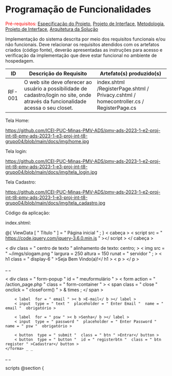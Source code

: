 # Programação de Funcionalidades

<span style="color:red">Pré-requisitos: <a href="2-Especificação do Projeto.md"> Especificação do Projeto</a></span>, <a href="3-Projeto de Interface.md"> Projeto de Interface</a>, <a href="4-Metodologia.md"> Metodologia</a>, <a href="3-Projeto de Interface.md"> Projeto de Interface</a>, <a href="5-Arquitetura da Solução.md"> Arquitetura da Solução</a>

Implementação do sistema descrita por meio dos requisitos funcionais e/ou não funcionais. Deve relacionar os requisitos atendidos com os artefatos criados (código fonte), deverão apresentadas as instruções para acesso e verificação da implementação que deve estar funcional no ambiente de hospedagem.

|ID    | Descrição do Requisito  | Artefato(s) produzido(s) |
|------|-----------------------------------------|----|
|RF-001|O web site deve oferecer ao usuário a possibilidade de cadastro/login no site, onde através da funcionalidade acessa o seu closet.  | index.shtml /RegisterPage.shtml / Privacy.cshtml / homecontroller.cs / RegisterPage.cs | 

Tela Home:

https://github.com/ICEI-PUC-Minas-PMV-ADS/pmv-ads-2023-1-e2-proj-int-t8-pmv-ads-2023-1-e3-proj-int-t8-grupo04/blob/main/docs/img/home.jpg

Tela login:

https://github.com/ICEI-PUC-Minas-PMV-ADS/pmv-ads-2023-1-e2-proj-int-t8-pmv-ads-2023-1-e3-proj-int-t8-grupo04/blob/main/docs/img/tela_login.jpg

Tela Cadastro:

https://github.com/ICEI-PUC-Minas-PMV-ADS/pmv-ads-2023-1-e2-proj-int-t8-pmv-ads-2023-1-e3-proj-int-t8-grupo04/blob/main/docs/img/tela_cadastro.jpg

Código da aplicação:

index.shtml:

@{
    ViewData [ " Título " ] =  " Página inicial " ;
}
< cabeça >
    < script  src = " https://code.jquery.com/jquery-3.6.0.min.js " ></ script >
</ cabeça >

< div  class = " centro de texto "  alinhamento de texto:  centro; >
    < img  src = " ~/imgs/slogam.png "  largura = 250  altura = 150  runat = " servidor "  ; >
    < h1  class = " display-6 " >Seja Bem Vindo(a)!</ h1 >
    < p > </ p >
</div> _ _

< div  class = " form-popup "  id = " meuformulário " >
    < form  action = " /action_page.php "  class = " form-container " >
        < span  class = " close "  onclick = " closeForm() " > & times ; </ span >

        < label  for = " email " >< b >E-mail</ b ></ label >
        < input  type = " text "  placeholder = " Enter Email "  name = " email "  obrigatório >

        < label  for = " psw " >< b >Senha</ b ></ label >
        < input  type = " password "  placeholder = " Enter Password "  name = " psw "  obrigatório >

        < button  type = " submit "  class = " btn " >Entrar</ button >
        < button  type = " button "  id = " registerbtn "  class = " btn register " >Cadastrar</ button >
    </forma> _ _
</div> _ _

scripts @section {
    <script> _ _
        $ ( função () {
            $ ( " #registrobtn " ). clique ( função (){
                janela . localização . href  =  ' @Url.Action("RegisterPage", "Home") ' ;
            });
        });
    </ script >

RegisterPage.shtml:

@model MyClosetWeb . Modelos . Do utilizador

@{
    Layout  =  " ~/Views/Shared/_Layout.cshtml " ;
}

<!DOCTYPE html>

<html> _ _
< cabeça >
    < meta  name = " viewport "  content = " width=device-width " />
    < title >Página de registro</ title >
</ cabeça >
< corpo >

< h4 >Cadastre-se!</ h4 >
< h />
< div  classe = " linha " >
    < div  classe = " col-md-4 " >
        < form  asp-action = " RegisterPage " >
            < div  asp-validation-summary = " ModelOnly "  class = " text-danger " ></ div >
            < div  class = " formulário-grupo " >
                < label  asp-for = " Name "  class = " control-label " >Nome Completo</ label >
                < input  asp-for = " Name "  class = " form-control " />
                < span  asp-validation-for = " Name "  class = " text-danger " ></ span >
            </div> _ _
            < div  class = " formulário-grupo " >
                < label  asp-for = " Email "  class = " control-label " ></ label >
                < input  asp-for = " Email "  class = " form-control " />
                < span  asp-validation-for = " Email "  class = " text-danger " ></ span >
            </div> _ _
            < div  class = " formulário-grupo " >
                < label  asp-for = " Senha "  class = " control-label " >Senha</ label >
                < input  asp-for = " Password "  class = " form-control " />
                < span  asp-validation-for = " Password "  class = " text-danger " ></ span >
            </div> _ _
            < b />
           < div  class = " formulário-grupo " >
                < input  type = " submit "  value = " Registrar "  class = " btn btn-primary " />
            </div> _ _
        </forma> _ _
    </div> _ _
</div> _ _

<div> _ _
    < a  asp-action = " Index " >Retornar a página inicial</ a >
</div> _ _

@section Scripts {
    @{ aguarde  Html . RenderPartialAsync ( " _ValidationScriptsPartial " ); }
}
</ corpo >
</html> _ _

Privacy.cshtml:


@{
    ViewData [ " Title " ] =  " Suporte e Comercial " ;
}
< h1 > @ViewData ["Título"]</ h1 >

< p >Contato de Suporte: suporte @MyClosetWeb.com. </p> _ _
< p >Contato Comercial: comercial @MyClosetWeb.com. </p> _ _


homecontroller.cs:

@@ -0,0 +1,32 @@
﻿usando Microsoft . AspNetCore . Mvc ;
usando MyClosetWeb . Modelos ;
usando Sistema . Diagnósticos ;

namespace MyClosetWeb . controladores
{
     classe  pública HomeController  :  Controlador
    {

        índice IActionResult público ( )
        {
            retornar Visão ( ) ;
        }

        Public IActionResult Privacidade ( )
        {
            retornar Visão ( ) ;
        }

        public ActionResult RegisterPage ( )
        {
            retornar Visão ( ) ;
        }


        [ ResponseCache ( Duração =  0 , Local = ResponseCacheLocation . Nenhum , NoStore =  verdadeiro ) ]
        Erro IActionResult público ( )
        {
            return View ( new ErrorViewModel {  RequestId  = Activity . Current ? . Id ?? HttpContext . TraceIdentifier } ) ;
        }
    }
}


RegisterPage.cs:

@@ -0,0 +1,83 @@
﻿usando Microsoft . AspNetCore . Http ;
usando Microsoft . AspNetCore . Mvc ;

namespace MyClosetWeb . controladores
{
     classe  pública RegisterPageController  :  Controlador
    {
        // GET: RegisterController
        Índice ActionResult público ( )
        {
            retornar Visão ( ) ;
        }

        // GET: RegisterController/Detalhes/5
        Public ActionResult Details ( int  id )
        {
            retornar Visão ( ) ;
        }

        // GET: RegisterController/Create
        public ActionResult Create ( )
        {
            retornar Visão ( ) ;
        }

        // POST: RegisterController/Create
        [ HttpPost ]
        [ ValidateAntiForgeryToken ]
        public ActionResult Create ( coleção IFormCollection  )
        {
            tentar
            {
                return RedirectToAction ( nameof ( Index ) ) ;
            }
            pegar
            {
                retornar Visão ( ) ;
            }
        }

        // GET: RegisterController/Edit/5
        public ActionResult Edit ( int  id )
        {
            retornar Visão ( ) ;
        }

        // POST: RegisterController/Edit/5
        [ HttpPost ]
        [ ValidateAntiForgeryToken ]
        public ActionResult Edit ( int  id ,  coleção IFormCollection  )
        {
            tentar
            {
                return RedirectToAction ( nameof ( Index ) ) ;
            }
            pegar
            {
                retornar Visão ( ) ;
            }
        }

        // GET: RegisterController/Delete/5
        public ActionResult Delete ( int  id )
        {
            retornar Visão ( ) ;
        }

        // POST: RegisterController/Delete/5
        [ HttpPost ]
        [ ValidateAntiForgeryToken ]
        public ActionResult Delete ( int  id ,  coleção IFormCollection  )
        {
            tentar
            {
                return RedirectToAction ( nameof ( Index ) ) ;
            }
            pegar
            {
                retornar Visão ( ) ;
            }
        }
    }
}

# Instruções de acesso

link de acesso: ANDRESSA INSERIR

> **Links Úteis**:
>
> - [Trabalhando com HTML5 Local Storage e JSON](https://www.devmedia.com.br/trabalhando-com-html5-local-storage-e-json/29045)
> - [JSON Tutorial](https://www.w3resource.com/JSON)
> - [JSON Data Set Sample](https://opensource.adobe.com/Spry/samples/data_region/JSONDataSetSample.html)
> - [JSON - Introduction (W3Schools)](https://www.w3schools.com/js/js_json_intro.asp)
> - [JSON Tutorial (TutorialsPoint)](https://www.tutorialspoint.com/json/index.htm)
